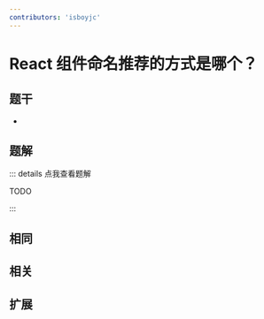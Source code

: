 ```yaml
---
contributors: 'isboyjc'
---
```


# React 组件命名推荐的方式是哪个？


## 题干

- 



## 题解

::: details 点我查看题解

  TODO

:::



## 相同


## 相关


## 扩展

